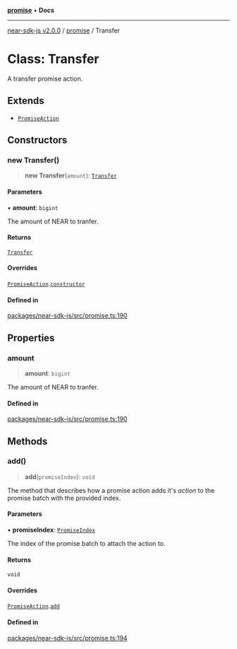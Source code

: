 [**promise**](../README.md) • **Docs**

***

[near-sdk-js v2.0.0](../../packages.md) / [promise](../README.md) / Transfer

# Class: Transfer

A transfer promise action.

## Extends

- [`PromiseAction`](PromiseAction.md)

## Constructors

### new Transfer()

> **new Transfer**(`amount`): [`Transfer`](Transfer.md)

#### Parameters

• **amount**: `bigint`

The amount of NEAR to tranfer.

#### Returns

[`Transfer`](Transfer.md)

#### Overrides

[`PromiseAction`](PromiseAction.md).[`constructor`](PromiseAction.md#constructors)

#### Defined in

[packages/near-sdk-js/src/promise.ts:190](https://github.com/dim-daskalov/near-sdk-js/blob/0c34997aba6fa3f679d39c16d17f5e07ff189c24/packages/near-sdk-js/src/promise.ts#L190)

## Properties

### amount

> **amount**: `bigint`

The amount of NEAR to tranfer.

#### Defined in

[packages/near-sdk-js/src/promise.ts:190](https://github.com/dim-daskalov/near-sdk-js/blob/0c34997aba6fa3f679d39c16d17f5e07ff189c24/packages/near-sdk-js/src/promise.ts#L190)

## Methods

### add()

> **add**(`promiseIndex`): `void`

The method that describes how a promise action adds it's _action_ to the promise batch with the provided index.

#### Parameters

• **promiseIndex**: [`PromiseIndex`](../../utils/type-aliases/PromiseIndex.md)

The index of the promise batch to attach the action to.

#### Returns

`void`

#### Overrides

[`PromiseAction`](PromiseAction.md).[`add`](PromiseAction.md#add)

#### Defined in

[packages/near-sdk-js/src/promise.ts:194](https://github.com/dim-daskalov/near-sdk-js/blob/0c34997aba6fa3f679d39c16d17f5e07ff189c24/packages/near-sdk-js/src/promise.ts#L194)
